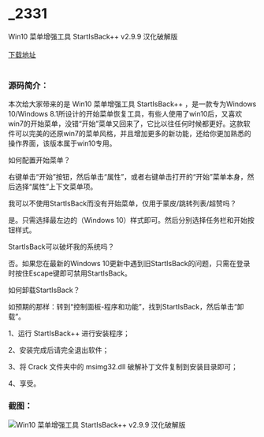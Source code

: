 # _2331
Win10 菜单增强工具 StartIsBack++ v2.9.9 汉化破解版
<br/></br>
[下载地址](https://www.uuid2.com/2331.html "下载地址")
<br/></br>
<h3>源码简介：</h3>
<p>本次给大家带来的是 Win10 菜单增强工具 StartIsBack++ ，是一款专为Windows 10/Windows 8.1所设计的开始菜单恢复工具，有些人使用了win10后，又喜欢win7的开始菜单，没错“开始”菜单又回来了，它比以往任何时候都更好。这款软件可以完美的还原win7的菜单风格，并且增加更多的新功能，还给你更加熟悉的操作界面，该版本属于win10专用。<p>
<p>如何配置开始菜单？<p>
<p>右键单击“开始”按钮，然后单击“属性”，或者右键单击打开的“开始”菜单本身，然后选择“属性”上下文菜单项。<p>
<p>我可以不使用StartIsBack而没有开始菜单，仅用于蒙皮/跳转列表/超赞吗？<p>
<p>是。只需选择最左边的（Windows 10）样式即可。然后分别选择任务栏和开始按钮样式。<p>
<p>StartIsBack可以破坏我的系统吗？<p>
<p>否。如果您在最新的Windows 10更新中遇到旧StartIsBack的问题，只需在登录时按住Escape键即可禁用StartIsBack。<p>
<p>如何卸载StartIsBack？<p>
<p>如预期的那样：转到“控制面板-程序和功能”，找到StartIsBack，然后单击“卸载”。<p>
<p>1、运行 StartIsBack++ 进行安装程序；<p>
<p>2、安装完成后请完全退出软件；<p>
<p>3、将 Crack 文件夹中的 msimg32.dll 破解补丁文件复制到安装目录即可；<p>
<p>4、享受。<p>
<h3>截图：</h3>
<img src="https://www.uuid2.com/wp-content/uploads/img/202105/bae6dbf113.png" alt="Win10 菜单增强工具 StartIsBack++ v2.9.9 汉化破解版">
